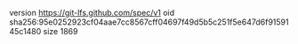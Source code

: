 version https://git-lfs.github.com/spec/v1
oid sha256:95e0252923cf04aae7cc8567cff04697f49d5b5c251f5e647d6f9159145c1480
size 1869
